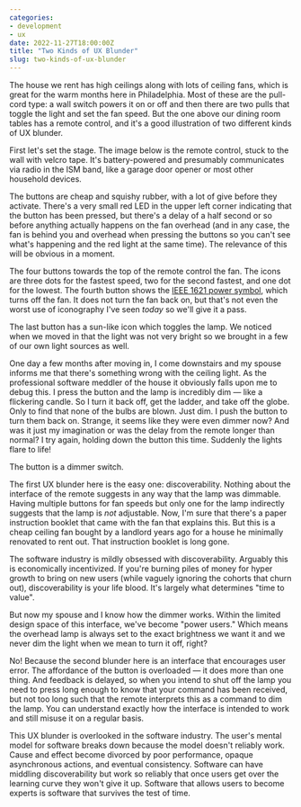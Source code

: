 ```yaml
---
categories:
- development
- ux
date: 2022-11-27T18:00:00Z
title: "Two Kinds of UX Blunder"
slug: two-kinds-of-ux-blunder
---
```


The house we rent has high ceilings along with lots of ceiling fans,
which is great for the warm months here in Philadelphia. Most of these
are the pull-cord type: a wall switch powers it on or off and then
there are two pulls that toggle the light and set the fan speed. But
the one above our dining room tables has a remote control, and it's a
good illustration of two different kinds of UX blunder.

First let's set the stage. The image below is the remote control,
stuck to the wall with velcro tape. It's battery-powered and
presumably communicates via radio in the ISM band, like a garage door
opener or most other household devices.

The buttons are cheap and squishy rubber, with a lot of give before
they activate. There's a very small red LED in the upper left corner
indicating that the button has been pressed, but there's a delay of a
half second or so before anything actually happens on the fan overhead
(and in any case, the fan is behind you and overhead when pressing the
buttons so you can't see what's happening and the red light at the
same time). The relevance of this will be obvious in a moment.

The four buttons towards the top of the remote control the fan. The
icons are three dots for the fastest speed, two for the second
fastest, and one dot for the lowest. The fourth button shows the [IEEE
1621 power symbol][], which turns off the fan. It does not turn the
fan back on, but that's not even the worst use of iconography I've
seen _today_ so we'll give it a pass.

The last button has a sun-like icon which toggles the lamp. We noticed
when we moved in that the light was not very bright so we brought in a
few of our own light sources as well.

One day a few months after moving in, I come downstairs and my spouse
informs me that there's something wrong with the ceiling light. As the
professional software meddler of the house it obviously falls upon me
to debug this. I press the button and the lamp is incredibly dim
&mdash; like a flickering candle. So I turn it back off, get the
ladder, and take off the globe. Only to find that none of the bulbs
are blown. Just dim. I push the button to turn them back on. Strange,
it seems like they were even dimmer now? And was it just my
imagination or was the delay from the remote longer than normal? I try
again, holding down the button this time. Suddenly the lights flare to
life!

The button is a dimmer switch.

The first UX blunder here is the easy one: discoverability. Nothing
about the interface of the remote suggests in any way that the lamp
was dimmable. Having multiple buttons for fan speeds but only one for
the lamp indirectly suggests that the lamp is _not_ adjustable. Now,
I'm sure that there's a paper instruction booklet that came with the
fan that explains this. But this is a cheap ceiling fan bought by a
landlord years ago for a house he minimally renovated to rent
out. That instruction booklet is long gone.

The software industry is mildly obsessed with
discoverability. Arguably this is economically incentivized. If you're
burning piles of money for hyper growth to bring on new users (while
vaguely ignoring the cohorts that churn out), discoverability is your
life blood. It's largely what determines "time to value".

But now my spouse and I know how the dimmer works. Within the limited
design space of this interface, we've become "power users." Which
means the overhead lamp is always set to the exact brightness we want
it and we never dim the light when we mean to turn it off, right?

No! Because the second blunder here is an interface that encourages
user error. The affordance of the button is overloaded &mdash; it does
more than one thing. And feedback is delayed, so when you intend to
shut off the lamp you need to press long enough to know that your
command has been received, but not too long such that the remote
interprets this as a command to dim the lamp. You can understand
exactly how the interface is intended to work and still misuse it on a
regular basis.

This UX blunder is overlooked in the software industry. The user's
mental model for software breaks down because the model doesn't
reliably work. Cause and effect become divorced by poor performance,
opaque asynchronous actions, and eventual consistency. Software can
have middling discoverability but work so reliably that once users get
over the learning curve they won't give it up. Software that allows
users to become experts is software that survives the test of time.

[IEEE 1621 power symbol]: https://en.wikipedia.org/wiki/Power_symbol
